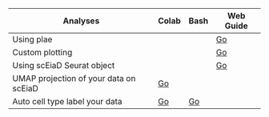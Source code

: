 <!---
NOTE WHEN KNITTING/WHATEVER INTO HTML HAND DELETE EVERYTHING OUTSIDE OF <body> /<body> and ALSO REMOVE ANY <script> sections
-->

| Analyses | Colab | Bash | Web Guide |
| --------- | ---- | -------- | -------- |
| Using plae |     |         |  [Go](http://plae.nei.nih.gov/plae_analyses.html) |
| Custom plotting |     |    | [Go](http://plae.nei.nih.gov/plae_custom_plotting.html)
| Using scEiaD Seurat object | | | [Go](https://plae.nei.nih.gov/plae_analyses.html#advanced-stuff---analysis-in-r) |
| UMAP projection of your data on scEiaD | [Go](https://colab.research.google.com/github/davemcg/scEiaD/blob/master/colab/Query_scEiaD_with_scVI.ipynb) | | |
| Auto cell type label your data | [Go](https://colab.research.google.com/github/davemcg/scEiaD/blob/master/colab/cell_type_ML_labelling.ipynb) | [Go](https://github.com/davemcg/scEiaD/blob/master/analysis/run_celltype_predictor_on_outside_data.md) | |
